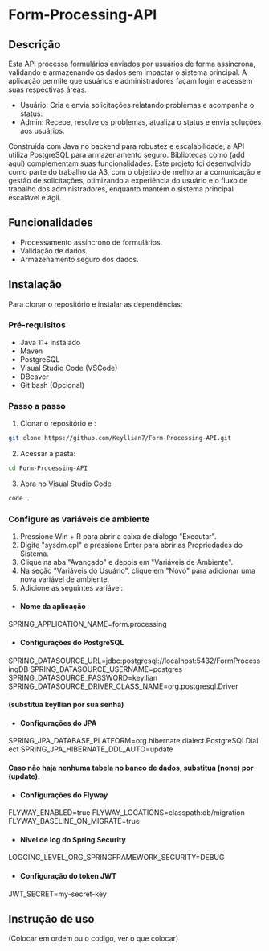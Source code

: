 # Form-Processing-API

## Descrição
Esta API processa formulários enviados por usuários de forma assíncrona, validando e armazenando os dados sem impactar o sistema principal. A aplicação permite que usuários e administradores façam login e acessem suas respectivas áreas.

- Usuário: Cria e envia solicitações relatando problemas e acompanha o status.
- Admin: Recebe, resolve os problemas, atualiza o status e envia soluções aos usuários.

Construída com Java no backend para robustez e escalabilidade, a API utiliza PostgreSQL para armazenamento seguro. Bibliotecas como (add aqui) complementam suas funcionalidades.
Este projeto foi desenvolvido como parte do trabalho da A3, com o objetivo de melhorar a comunicação e gestão de solicitações, otimizando a experiência do usuário e o fluxo de trabalho dos administradores, enquanto mantém o sistema principal escalável e ágil.

## Funcionalidades
- Processamento assíncrono de formulários.
- Validação de dados.
- Armazenamento seguro dos dados.

## Instalação
Para clonar o repositório e instalar as dependências:

### Pré-requisitos
- Java 11+ instalado
- Maven
- PostgreSQL
- Visual Studio Code (VSCode)
- DBeaver
- Git bash (Opcional)

### Passo a passo
1. Clonar o repositório e :
```bash
git clone https://github.com/Keyllian7/Form-Processing-API.git
```
2. Acessar a pasta:
```bash
cd Form-Processing-API
```
3. Abra no Visual Studio Code
```bash
code .
```

### Configure as variáveis de ambiente
1. Pressione Win + R para abrir a caixa de diálogo "Executar".
2. Digite "sysdm.cpl" e pressione Enter para abrir as Propriedades do Sistema.
3. Clique na aba "Avançado" e depois em "Variáveis de Ambiente".
4. Na seção "Variáveis do Usuário", clique em "Novo" para adicionar uma nova 
variável de ambiente.
5. Adicione as seguintes variávei:
- #### Nome da aplicação
SPRING_APPLICATION_NAME=form.processing
- #### Configurações do PostgreSQL
SPRING_DATASOURCE_URL=jdbc:postgresql://localhost:5432/FormProcessingDB
SPRING_DATASOURCE_USERNAME=postgres
SPRING_DATASOURCE_PASSWORD=keyllian
SPRING_DATASOURCE_DRIVER_CLASS_NAME=org.postgresql.Driver
#### (substitua keyllian por sua senha)

- #### Configurações do JPA
SPRING_JPA_DATABASE_PLATFORM=org.hibernate.dialect.PostgreSQLDialect
SPRING_JPA_HIBERNATE_DDL_AUTO=update
#### Caso não haja nenhuma tabela no banco de dados, substitua (none) por (update).

- #### Configurações do Flyway
FLYWAY_ENABLED=true
FLYWAY_LOCATIONS=classpath:db/migration
FLYWAY_BASELINE_ON_MIGRATE=true

- #### Nível de log do Spring Security
LOGGING_LEVEL_ORG_SPRINGFRAMEWORK_SECURITY=DEBUG

- #### Configuração do token JWT
JWT_SECRET=my-secret-key

## Instrução de uso

(Colocar em ordem ou o codigo, ver o que colocar)
